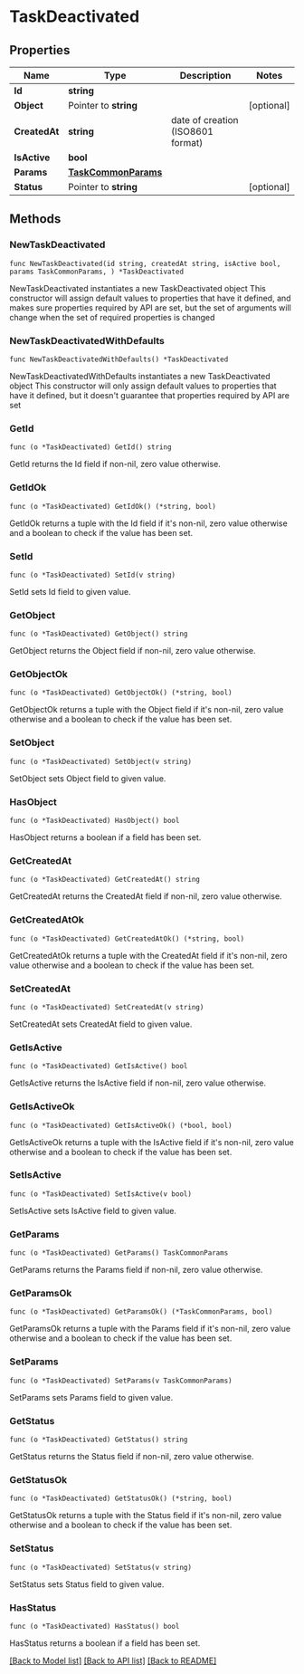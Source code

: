 # TaskDeactivated

## Properties

Name | Type | Description | Notes
------------ | ------------- | ------------- | -------------
**Id** | **string** |  | 
**Object** | Pointer to **string** |  | [optional] 
**CreatedAt** | **string** | date of creation (ISO8601 format) | 
**IsActive** | **bool** |  | 
**Params** | [**TaskCommonParams**](TaskCommonParams.md) |  | 
**Status** | Pointer to **string** |  | [optional] 

## Methods

### NewTaskDeactivated

`func NewTaskDeactivated(id string, createdAt string, isActive bool, params TaskCommonParams, ) *TaskDeactivated`

NewTaskDeactivated instantiates a new TaskDeactivated object
This constructor will assign default values to properties that have it defined,
and makes sure properties required by API are set, but the set of arguments
will change when the set of required properties is changed

### NewTaskDeactivatedWithDefaults

`func NewTaskDeactivatedWithDefaults() *TaskDeactivated`

NewTaskDeactivatedWithDefaults instantiates a new TaskDeactivated object
This constructor will only assign default values to properties that have it defined,
but it doesn't guarantee that properties required by API are set

### GetId

`func (o *TaskDeactivated) GetId() string`

GetId returns the Id field if non-nil, zero value otherwise.

### GetIdOk

`func (o *TaskDeactivated) GetIdOk() (*string, bool)`

GetIdOk returns a tuple with the Id field if it's non-nil, zero value otherwise
and a boolean to check if the value has been set.

### SetId

`func (o *TaskDeactivated) SetId(v string)`

SetId sets Id field to given value.


### GetObject

`func (o *TaskDeactivated) GetObject() string`

GetObject returns the Object field if non-nil, zero value otherwise.

### GetObjectOk

`func (o *TaskDeactivated) GetObjectOk() (*string, bool)`

GetObjectOk returns a tuple with the Object field if it's non-nil, zero value otherwise
and a boolean to check if the value has been set.

### SetObject

`func (o *TaskDeactivated) SetObject(v string)`

SetObject sets Object field to given value.

### HasObject

`func (o *TaskDeactivated) HasObject() bool`

HasObject returns a boolean if a field has been set.

### GetCreatedAt

`func (o *TaskDeactivated) GetCreatedAt() string`

GetCreatedAt returns the CreatedAt field if non-nil, zero value otherwise.

### GetCreatedAtOk

`func (o *TaskDeactivated) GetCreatedAtOk() (*string, bool)`

GetCreatedAtOk returns a tuple with the CreatedAt field if it's non-nil, zero value otherwise
and a boolean to check if the value has been set.

### SetCreatedAt

`func (o *TaskDeactivated) SetCreatedAt(v string)`

SetCreatedAt sets CreatedAt field to given value.


### GetIsActive

`func (o *TaskDeactivated) GetIsActive() bool`

GetIsActive returns the IsActive field if non-nil, zero value otherwise.

### GetIsActiveOk

`func (o *TaskDeactivated) GetIsActiveOk() (*bool, bool)`

GetIsActiveOk returns a tuple with the IsActive field if it's non-nil, zero value otherwise
and a boolean to check if the value has been set.

### SetIsActive

`func (o *TaskDeactivated) SetIsActive(v bool)`

SetIsActive sets IsActive field to given value.


### GetParams

`func (o *TaskDeactivated) GetParams() TaskCommonParams`

GetParams returns the Params field if non-nil, zero value otherwise.

### GetParamsOk

`func (o *TaskDeactivated) GetParamsOk() (*TaskCommonParams, bool)`

GetParamsOk returns a tuple with the Params field if it's non-nil, zero value otherwise
and a boolean to check if the value has been set.

### SetParams

`func (o *TaskDeactivated) SetParams(v TaskCommonParams)`

SetParams sets Params field to given value.


### GetStatus

`func (o *TaskDeactivated) GetStatus() string`

GetStatus returns the Status field if non-nil, zero value otherwise.

### GetStatusOk

`func (o *TaskDeactivated) GetStatusOk() (*string, bool)`

GetStatusOk returns a tuple with the Status field if it's non-nil, zero value otherwise
and a boolean to check if the value has been set.

### SetStatus

`func (o *TaskDeactivated) SetStatus(v string)`

SetStatus sets Status field to given value.

### HasStatus

`func (o *TaskDeactivated) HasStatus() bool`

HasStatus returns a boolean if a field has been set.


[[Back to Model list]](../README.md#documentation-for-models) [[Back to API list]](../README.md#documentation-for-api-endpoints) [[Back to README]](../README.md)


